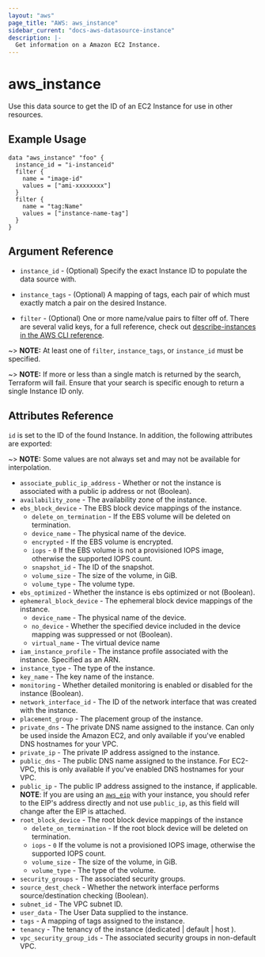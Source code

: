 ```yaml
---
layout: "aws"
page_title: "AWS: aws_instance"
sidebar_current: "docs-aws-datasource-instance"
description: |-
  Get information on a Amazon EC2 Instance.
---
```


# aws\_instance

Use this data source to get the ID of an EC2 Instance for use in other
resources.

## Example Usage

```
data "aws_instance" "foo" {
  instance_id = "i-instanceid"
  filter {
    name = "image-id"
    values = ["ami-xxxxxxxx"]
  }
  filter {
    name = "tag:Name"
    values = ["instance-name-tag"]
  }
}
```

## Argument Reference

* `instance_id` - (Optional) Specify the exact Instance ID to populate the data source with.

* `instance_tags` - (Optional) A mapping of tags, each pair of which must 
exactly match a pair on the desired Instance.

* `filter` - (Optional) One or more name/value pairs to filter off of. There are
several valid keys, for a full reference, check out
[describe-instances in the AWS CLI reference][1].

~> **NOTE:** At least one of `filter`, `instance_tags`, or `instance_id` must be specified.

~> **NOTE:** If more or less than a single match is returned by the search,
Terraform will fail. Ensure that your search is specific enough to return
a single Instance ID only.

## Attributes Reference

`id` is set to the ID of the found Instance. In addition, the following attributes
are exported:

~> **NOTE:** Some values are not always set and may not be available for
interpolation.

* `associate_public_ip_address` - Whether or not the instance is associated with a public ip address or not (Boolean).
* `availability_zone` - The availability zone of the instance.
* `ebs_block_device` - The EBS block device mappings of the instance.
  * `delete_on_termination` - If the EBS volume will be deleted on termination.
  * `device_name` - The physical name of the device.
  * `encrypted` - If the EBS volume is encrypted.
  * `iops` - `0` If the EBS volume is not a provisioned IOPS image, otherwise the supported IOPS count.
  * `snapshot_id` - The ID of the snapshot.
  * `volume_size` - The size of the volume, in GiB.
  * `volume_type` - The volume type.
* `ebs_optimized` - Whether the instance is ebs optimized or not (Boolean).
* `ephemeral_block_device` - The ephemeral block device mappings of the instance.
  * `device_name` - The physical name of the device.
  * `no_device` - Whether the specified device included in the device mapping was suppressed or not (Boolean).
  * `virtual_name` - The virtual device name 
* `iam_instance_profile` - The instance profile associated with the instance. Specified as an ARN.
* `instance_type` - The type of the instance.
* `key_name` - The key name of the instance.
* `monitoring` - Whether detailed monitoring is enabled or disabled for the instance (Boolean).
* `network_interface_id` - The ID of the network interface that was created with the instance.
* `placement_group` - The placement group of the instance.
* `private_dns` - The private DNS name assigned to the instance. Can only be
  used inside the Amazon EC2, and only available if you've enabled DNS hostnames 
  for your VPC.
* `private_ip` - The private IP address assigned to the instance.
* `public_dns` - The public DNS name assigned to the instance. For EC2-VPC, this 
  is only available if you've enabled DNS hostnames for your VPC.
* `public_ip` - The public IP address assigned to the instance, if applicable. **NOTE**: If you are using an [`aws_eip`](/docs/providers/aws/r/eip.html) with your instance, you should refer to the EIP's address directly and not use `public_ip`, as this field will change after the EIP is attached.
* `root_block_device` - The root block device mappings of the instance
  * `delete_on_termination` - If the root block device will be deleted on termination.
  * `iops` - `0` If the volume is not a provisioned IOPS image, otherwise the supported IOPS count.
  * `volume_size` - The size of the volume, in GiB.
  * `volume_type` - The type of the volume.
* `security_groups` - The associated security groups.
* `source_dest_check` - Whether the network interface performs source/destination checking (Boolean).
* `subnet_id` - The VPC subnet ID.
* `user_data` - The User Data supplied to the instance. 
* `tags` - A mapping of tags assigned to the instance.
* `tenancy` - The tenancy of the instance (dedicated | default | host ).
* `vpc_security_group_ids` - The associated security groups in non-default VPC.

[1]: http://docs.aws.amazon.com/cli/latest/reference/ec2/describe-instances.html
